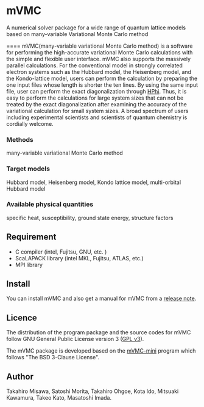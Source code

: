 # mVMC

A numerical solver package for a wide range of quantum lattice models based on many-variable Variational Monte Carlo method

====
mVMC(many-variable variational Monte Carlo method)
is a software for performing the high-accurate 
variational Monte Carlo calculations
with the simple and flexible user interface.
mVMC also supports the massively parallel calculations.
For the conventional model in strongly correlated electron systems
such as the Hubbard model, the Heisenberg model, and the Kondo-lattice model,
users can perform the calculation by preparing the one input files whose length is
shorter the ten lines.
By using the same input file,
user can perform the exact diagonalization
through [HPhi](https://github.com/QLMS/HPhi/releases).
Thus, it is easy to perform the calculations 
for large system sizes that can not be treated 
by the exact diagonalization after examining the accuracy of the
variational calculation for small system sizes.
A broad spectrum of users including experimental scientists and 
scientists of quantum chemistry is cordially welcome.



### Methods
many-variable variational Monte Carlo method


### Target models
Hubbard model, Heisenberg model, Kondo lattice model, multi-orbital Hubbard model

### Available physical quantities
specific heat, susceptibility, ground state energy, structure factors


## Requirement
- C compiler (intel, Fujitsu, GNU, etc. ) 
- ScaLAPACK library (intel MKL, Fujitsu, ATLAS, etc.) 
- MPI library

## Install

You can install mVMC and also get a manual for mVMC from a [release note](https://github.com/issp-center-dev/mVMC/releases).


## Licence

The distribution of the program package and the source codes for mVMC follow GNU General Public License version 3 ([GPL v3](http://www.gnu.org/licenses/gpl-3.0.en.html)). 

The mVMC package is developed based on the [mVMC-mini](https://github.com/fiber-miniapp/mVMC-mini) program which follows "The BSD 3-Clause License".

## Author
Takahiro Misawa, Satoshi Morita, Takahiro Ohgoe, Kota Ido,  Mitsuaki Kawamura, Takeo Kato, Masatoshi Imada.